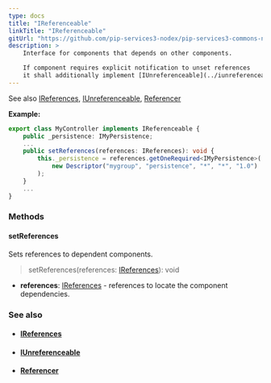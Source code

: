 ```yaml
---
type: docs
title: "IReferenceable"
linkTitle: "IReferenceable"
gitUrl: "https://github.com/pip-services3-nodex/pip-services3-commons-nodex"
description: >
    Interface for components that depends on other components. 

    If component requires explicit notification to unset references
    it shall additionally implement [IUnreferenceable](../iunreferenceable) interface.
---
```


See also [IReferences](../ireferences), [IUnreferenceable](../iunreferenceable), [Referencer](../referencer)

**Example:**

```typescript
export class MyController implements IReferenceable {
    public _persistence: IMyPersistence;
    ...    
    public setReferences(references: IReferences): void {
        this._persistence = references.getOneRequired<IMyPersistence>(
            new Descriptor("mygroup", "persistence", "*", "*", "1.0")
        );
    }
    ...
}

```

### Methods

#### setReferences
Sets references to dependent components.

> setReferences(references: [IReferences](../ireferences)): void

- **references**: [IReferences](../ireferences) - references to locate the component dependencies. 



### See also
- #### [IReferences](../ireferences)
- #### [IUnreferenceable](../iunreferenceable)
- #### [Referencer](../referencer)